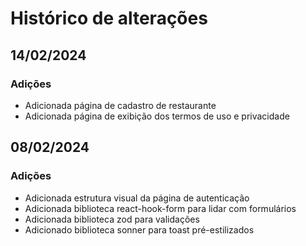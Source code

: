 # Histórico de alterações

## 14/02/2024

### Adições

- Adicionada página de cadastro de restaurante
- Adicionada página de exibição dos termos de uso e privacidade

## 08/02/2024

### Adições

- Adicionada estrutura visual da página de autenticação
- Adicionada biblioteca react-hook-form para lidar com formulários
- Adicionada biblioteca zod para validações
- Adicionado biblioteca sonner para toast pré-estilizados